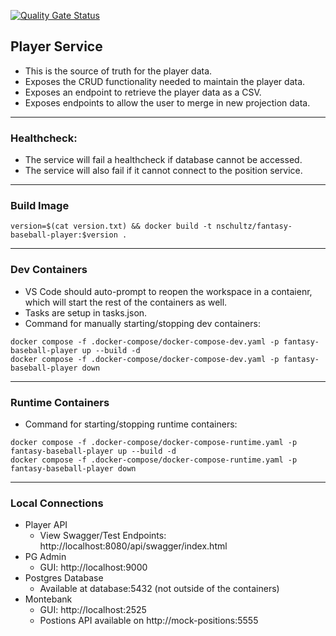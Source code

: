 [![Quality Gate Status](https://sonarcloud.io/api/project_badges/measure?project=nsschultz_fantasy-baseball-player&metric=alert_status)](https://sonarcloud.io/summary/new_code?id=nsschultz_fantasy-baseball-player)

## Player Service

- This is the source of truth for the player data.
- Exposes the CRUD functionality needed to maintain the player data.
- Exposes an endpoint to retrieve the player data as a CSV.
- Exposes endpoints to allow the user to merge in new projection data.

---

### Healthcheck:

- The service will fail a healthcheck if database cannot be accessed.
- The service will also fail if it cannot connect to the position service.

---

### Build Image

```
version=$(cat version.txt) && docker build -t nschultz/fantasy-baseball-player:$version .
```

---

### Dev Containers

- VS Code should auto-prompt to reopen the workspace in a contaienr, which will start the rest of the containers as well.
- Tasks are setup in tasks.json.
- Command for manually starting/stopping dev containers:

```
docker compose -f .docker-compose/docker-compose-dev.yaml -p fantasy-baseball-player up --build -d
docker compose -f .docker-compose/docker-compose-dev.yaml -p fantasy-baseball-player down
```

---

### Runtime Containers

- Command for starting/stopping runtime containers:

```
docker compose -f .docker-compose/docker-compose-runtime.yaml -p fantasy-baseball-player up --build -d
docker compose -f .docker-compose/docker-compose-runtime.yaml -p fantasy-baseball-player down
```

---

### Local Connections

- Player API
  - View Swagger/Test Endpoints: http://localhost:8080/api/swagger/index.html
- PG Admin
  - GUI: http://localhost:9000
- Postgres Database
  - Available at database:5432 (not outside of the containers)
- Montebank
  - GUI: http://localhost:2525
  - Postions API available on http://mock-positions:5555
